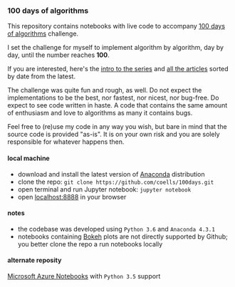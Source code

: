 ### 100 days of algorithms

This repository contains notebooks with live code to accompany [100 days of algorithms](https://medium.com/100-days-of-algorithms) challenge.

I set the challenge for myself to implement algorithm by algorithm, day by day, until the number reaches **100**.

If you are interested, here's the [intro to the series](https://medium.com/100-days-of-algorithms/100-days-of-algorithms-challenge-41996f7e1ec8) and [all the articles](https://medium.com/100-days-of-algorithms/latest) sorted by date from the latest.

The challenge was quite fun and rough, as well. Do not expect the implementations to be the best, nor fastest, nor nicest, nor bug-free. Do expect to see code written in haste. A code that contains the same amount of enthusiasm and love to algorithms as many it contains bugs.

Feel free to (re)use my code in any way you wish, but bare in mind that the source code is provided "as-is". It is on your own risk and you are solely responsible for whatever happens then.

#### local machine

* download and install the latest version of [Anaconda](https://www.continuum.io/downloads) distribution
* clone the repo: `git clone https://github.com/coells/100days.git`
* open terminal and run Jupyter notebook: `jupyter notebook`
* open [localhost:8888](http://localhost:8888/tree) in your browser

#### notes

* the codebase was developed using `Python 3.6` and `Anaconda 4.3.1`
* notebooks containing [Bokeh](http://bokeh.pydata.org/en/latest/) plots are not directly supported by Github; you better clone the repo a run notebooks locally

#### alternate reposity

[Microsoft Azure Notebooks](https://notebooks.azure.com/coells/libraries/100days) with `Python 3.5` support
